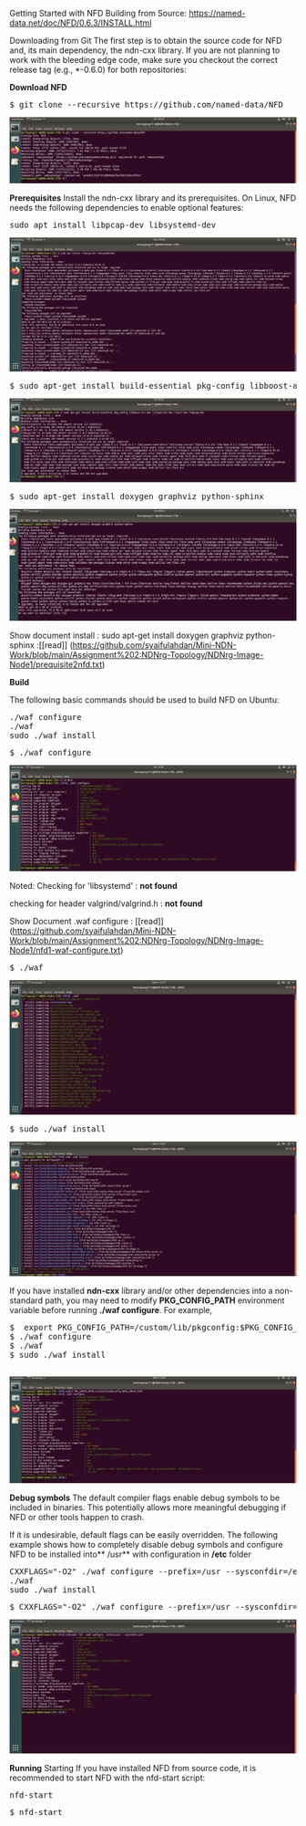 Getting Started with NFD Building from Source: https://named-data.net/doc/NFD/0.6.3/INSTALL.html

Downloading from Git
The first step is to obtain the source code for NFD and, its main dependency, the ndn-cxx library. If you are not planning to work with the bleeding edge code, make sure you checkout the correct release tag (e.g., *-0.6.0) for both repositories:


**Download NFD**
<pre>
$ git clone --recursive https://github.com/named-data/NFD
</pre>


![alt tag](https://github.com/syaifulahdan/Mini-NDN-Work/blob/main/Assignment%202:NDNrg-Topology/NDNrg-Image-Node1/NDNrg-Image-NFD-1/gitclone-nfd1.png)

**Prerequisites**
Install the ndn-cxx library and its prerequisites.
On Linux, NFD needs the following dependencies to enable optional features:

<pre>
sudo apt install libpcap-dev libsystemd-dev
</pre>

![alt tag](https://github.com/syaifulahdan/Mini-NDN-Work/blob/main/Assignment%202:NDNrg-Topology/NDNrg-Image-Node1/NDNrg-Image-NFD-1/install-libcap-dev-libsystem-dev.png)




<pre>
$ sudo apt-get install build-essential pkg-config libboost-all-dev \libsqlite3-dev libssl-dev libpcap-dev
</pre>
![alt tag](https://github.com/syaifulahdan/Mini-NDN-Work/blob/main/Assignment%202:NDNrg-Topology/NDNrg-Image/nfdprequisit.png)


<pre>
$ sudo apt-get install doxygen graphviz python-sphinx
</pre>

![alt tag](https://github.com/syaifulahdan/Mini-NDN-Work/blob/main/Assignment%202:NDNrg-Topology/NDNrg-Image-Node1/NDNrg-Image-NFD-1/prequisit2nfd.png)

Show document install : sudo apt-get install doxygen graphviz python-sphinx :[[read]] (https://github.com/syaifulahdan/Mini-NDN-Work/blob/main/Assignment%202:NDNrg-Topology/NDNrg-Image-Node1/prequisite2nfd.txt) 


**Build**

The following basic commands should be used to build NFD on Ubuntu:
<pre>
./waf configure
./waf
sudo ./waf install
</pre>

<pre>
$ ./waf configure
</pre>
![alt tag](https://github.com/syaifulahdan/Mini-NDN-Work/blob/main/Assignment%202:NDNrg-Topology/NDNrg-Image-Node1/NDNrg-Image-NFD-1/nfd1-waf-configure.png)

Noted:
Checking for 'libsystemd'                : **not found**
 
checking for header valgrind/valgrind.h  : **not found**

Show Document .waf configure : [[read]] (https://github.com/syaifulahdan/Mini-NDN-Work/blob/main/Assignment%202:NDNrg-Topology/NDNrg-Image-Node1/nfd1-waf-configure.txt)

<pre>
$ ./waf
</pre>


![alt tag](https://github.com/syaifulahdan/Mini-NDN-Work/blob/main/Assignment%202:NDNrg-Topology/NDNrg-Image-Node1/NDNrg-Image-NFD-1/nfd1-waf.png)


<pre>
$ sudo ./waf install
</pre>

![alt tag](https://github.com/syaifulahdan/Mini-NDN-Work/blob/main/Assignment%202:NDNrg-Topology/NDNrg-Image-Node1/NDNrg-Image-NFD-1/nfd1-waf-install.png)

 If you have installed **ndn-cxx** library and/or other dependencies into a non-standard path, you may need to modify **PKG_CONFIG_PATH** environment variable before running **./waf configure**. For example,
 
 <pre>
$  export PKG_CONFIG_PATH=/custom/lib/pkgconfig:$PKG_CONFIG_PATH
$ ./waf configure
$ ./waf
$ sudo ./waf install
 </pre>
 
![alt tag](https://github.com/syaifulahdan/Mini-NDN-Work/blob/main/Assignment%202:NDNrg-Topology/NDNrg-Image-Node1/NDNrg-Image-NFD-1/nfd1-exporPKG.png)

**Debug symbols**
The default compiler flags enable debug symbols to be included in binaries. This potentially allows more meaningful debugging if NFD or other tools happen to crash.

If it is undesirable, default flags can be easily overridden. The following example shows how to completely disable debug symbols and configure NFD to be installed into** /usr** with configuration in **/etc** folder
<pre>
CXXFLAGS="-O2" ./waf configure --prefix=/usr --sysconfdir=/etc
./waf
sudo ./waf install
</pre>


<pre>
$ CXXFLAGS="-O2" ./waf configure --prefix=/usr --sysconfdir=/etc
</pre>

![alt tag](https://github.com/syaifulahdan/Mini-NDN-Work/blob/main/Assignment%202:NDNrg-Topology/NDNrg-Image-Node1/NDNrg-Image-NFD-1/debugsymbol.png)

**Running**
Starting
If you have installed NFD from source code, it is recommended to start NFD with the nfd-start script:
<pre>
nfd-start
</pre>

<pre>
$ nfd-start
</pre>

